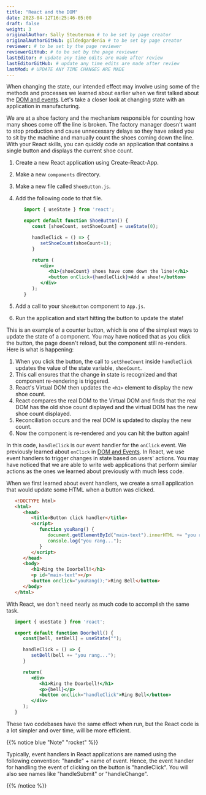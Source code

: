 ```yaml
---
title: "React and the DOM"
date: 2023-04-12T16:25:46-05:00
draft: false
weight: 3
originalAuthor: Sally Steuterman # to be set by page creator
originalAuthorGitHub: gildedgardenia # to be set by page creator
reviewer: # to be set by the page reviewer
reviewerGitHub: # to be set by the page reviewer
lastEditor: # update any time edits are made after review
lastEditorGitHub: # update any time edits are made after review
lastMod: # UPDATE ANY TIME CHANGES ARE MADE
---
```


When changing the state, our intended effect may involve using some of the methods and processes we learned about earlier when we first talked about the [DOM and events](https://education.launchcode.org/intro-to-professional-web-dev/chapters/dom-and-events/index.html). Let's take a closer look at changing state with an application in manufacturing.

We are at a shoe factory and the mechanism responsible for counting how many shoes come off the line is broken. The factory manager doesn't want to stop production and cause unnecessary delays so they have asked you to sit by the machine and manually count the shoes coming down the line. With your React skills, you can quickly code an application that contains a single button and displays the current shoe count.

1. Create a new React application using Create-React-App. 
1. Make a new `components` directory.
1. Make a new file called `ShoeButton.js`.
1. Add the following code to that file.

   ```jsx
      import { useState } from 'react';

      export default function ShoeButton() {
         const [shoeCount, setShoeCount] = useState(0);

         handleClick = () => {
            setShoeCount(shoeCount+1);
         }

         return (
            <div>
               <h1>{shoeCount} shoes have come down the line!</h1>
               <button onClick={handleClick}>Add a shoe!</button>
            </div>
         );
      }
   ```

1. Add a call to your `ShoeButton` component to `App.js`.
1. Run the application and start hitting the button to update the state!

This is an example of a counter button, which is one of the simplest ways to update the state of a component. You may have noticed that as you click the button, the page doesn't reload, but the component still re-renders. Here is what is happening:

1. When you click the button, the call to `setShoeCount` inside `handleClick` updates the value of the state variable, `shoeCount`.
1. This call ensures that the change in state is recognized and that component re-rendering is triggered. 
1. React's Virtual DOM then updates the `<h1>` element to display the new shoe count.
1. React compares the real DOM to the Virtual DOM and finds that the real DOM has the old shoe count displayed and the virtual DOM has the new shoe count displayed.
1. Reconciliation occurs and the real DOM is updated to display the new count.
1. Now the component is re-rendered and you can hit the button again!

In this code, `handleClick` is our event handler for the `onClick` event. We previously learned about `onClick` in [DOM and Events](https://education.launchcode.org/intro-to-professional-web-dev/chapters/dom-and-events/events.html?highlight=onclick#handling-events). In React, we use event handlers to trigger changes in state based on users' actions. You may have noticed that we are able to write web applications that perform similar actions as the ones we learned about previously with much less code.

When we first learned about event handlers, we create a small application that would update some HTML when a button was clicked.

```html
   <!DOCTYPE html>
   <html>
      <head>
         <title>Button click handler</title>
         <script>
            function youRang() {
               document.getElementById("main-text").innerHTML += "you rang...";
               console.log("you rang...");
            }
         </script>
      </head>
      <body>
         <h1>Ring the Doorbell!</h1>
         <p id="main-text"></p>
         <button onclick="youRang();">Ring Bell</button>
      </body>
   </html>
```

With React, we don't need nearly as much code to accomplish the same task.

```jsx
   import { useState } from 'react';

   export default function Doorbell() {
      const[bell, setBell] = useState("");

      handleClick = () => {
         setBell(bell += "you rang...");
      }

      return(
         <div>
            <h1>Ring the Doorbell!</h1>
            <p>{bell}</p>
            <button onclick="handleClick">Ring Bell</button>
         </div>
      );
   }
```

These two codebases have the same effect when run, but the React code is a lot simpler and over time, will be more efficient.

{{% notice blue "Note" "rocket" %}}

   Typically, event handlers in React applications are named using the following convention: "handle" + name of event.
   Hence, the event handler for handling the event of clicking on the button is "handleClick". You will also see names like "handleSubmit" or "handleChange".

{{% /notice %}}